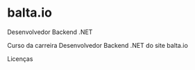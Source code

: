 # balta.io
Desenvolvedor Backend .NET

Curso da carreira Desenvolvedor Backend .NET do site balta.io

Licenças



